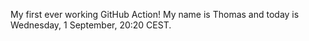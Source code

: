 My first ever working GitHub Action!
My name is Thomas and today is Wednesday, 1 September, 20:20 CEST. 
